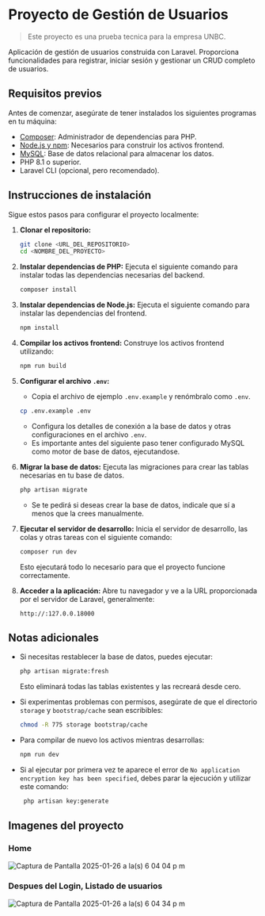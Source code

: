 # Proyecto de Gestión de Usuarios

> Este proyecto es una prueba tecnica para la empresa UNBC.

Aplicación de gestión de usuarios construida con Laravel. Proporciona funcionalidades para registrar, iniciar sesión y gestionar un CRUD completo de usuarios.

## Requisitos previos

Antes de comenzar, asegúrate de tener instalados los siguientes programas en tu máquina:

- [Composer](https://getcomposer.org/): Administrador de dependencias para PHP.
- [Node.js y npm](https://nodejs.org/): Necesarios para construir los activos frontend.
- [MySQL](https://www.mysql.com/): Base de datos relacional para almacenar los datos.
- PHP 8.1 o superior.
- Laravel CLI (opcional, pero recomendado).

## Instrucciones de instalación

Sigue estos pasos para configurar el proyecto localmente:

1. **Clonar el repositorio:**

   ```bash
   git clone <URL_DEL_REPOSITORIO>
   cd <NOMBRE_DEL_PROYECTO>
   ```

2. **Instalar dependencias de PHP:**
   Ejecuta el siguiente comando para instalar todas las dependencias necesarias del backend.

   ```bash
   composer install
   ```

3. **Instalar dependencias de Node.js:**
   Ejecuta el siguiente comando para instalar las dependencias del frontend.

   ```bash
   npm install
   ```

4. **Compilar los activos frontend:**
   Construye los activos frontend utilizando:

   ```bash
   npm run build
   ```

5. **Configurar el archivo ************************`.env`************************:**

   - Copia el archivo de ejemplo `.env.example` y renómbralo como `.env`.

   ```bash
   cp .env.example .env
   ```

   - Configura los detalles de conexión a la base de datos y otras configuraciones en el archivo `.env`.
   - Es importante antes del siguiente paso tener configurado MySQL como motor de base de datos, ejecutandose.

6. **Migrar la base de datos:**
   Ejecuta las migraciones para crear las tablas necesarias en tu base de datos.

   ```bash
   php artisan migrate
   ```
    - Se te pedirá si deseas crear la base de datos, indicale que sí a menos que la crees manualmente.
7. **Ejecutar el servidor de desarrollo:**
   Inicia el servidor de desarrollo, las colas y otras tareas con el siguiente comando:

   ```bash
   composer run dev
   ```

   Esto ejecutará todo lo necesario para que el proyecto funcione correctamente.

8. **Acceder a la aplicación:**
   Abre tu navegador y ve a la URL proporcionada por el servidor de Laravel, generalmente:

   ```
   http://:127.0.0.18000
   ```

## Notas adicionales

- Si necesitas restablecer la base de datos, puedes ejecutar:

  ```bash
  php artisan migrate:fresh
  ```

  Esto eliminará todas las tablas existentes y las recreará desde cero.

- Si experimentas problemas con permisos, asegúrate de que el directorio `storage` y `bootstrap/cache` sean escribibles:

  ```bash
  chmod -R 775 storage bootstrap/cache
  ```

- Para compilar de nuevo los activos mientras desarrollas:

  ```bash
  npm run dev
  ```
- Si al ejecutar por primera vez te aparece el error de `No application encryption key has been specified`, debes parar la ejecución y utilizar este comando:
  ```bash
   php artisan key:generate
  ```
## Imagenes del proyecto
### Home
![Captura de Pantalla 2025-01-26 a la(s) 6 04 04 p m](https://github.com/user-attachments/assets/9194d58b-efce-4a52-a7ef-6ec452fc5f0c)
### Despues del Login, Listado de usuarios
![Captura de Pantalla 2025-01-26 a la(s) 6 04 34 p m](https://github.com/user-attachments/assets/bf741121-88d1-4423-ad44-9f9df8e96937)


